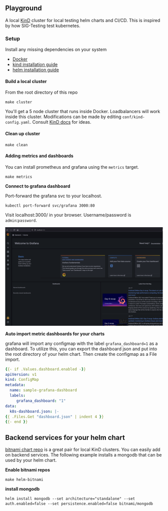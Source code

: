 
## Playground

A local [KinD](https://kind.sigs.k8s.io/) cluster for local testing helm charts
and CI/CD.  This is inspired by how SIG-Testing test kubernetes. 

### Setup

Install any missing dependencies on your system

* [Docker](https://docs.docker.com/get-docker/)
* [kind installation guide](https://kind.sigs.k8s.io/docs/user/quick-start/#installation)
* [helm installation guide](https://helm.sh/docs/intro/install)


#### Build a local cluster 

From the root directory of this repo

```
make cluster
```

You'll get a 5 node cluster that runs inside Docker.  Loadbalancers will work
inside this cluster.  Modifications can be made by editing
`conf/kind-config.yaml`.  Consult [KinD docs](https://kind.sigs.k8s.io) for ideas.


#### Clean up cluster

```
make clean
```

#### Adding metrics and dashboards 

You can install prometheus and grafana using the `metrics` target.

```
make metrics
```

**Connect to grafana dashboard**

Port-forward the grafana svc to your localhost.

```
kubectl port-forward svc/grafana 3000:80
```

Visit localhost:3000/ in your browser.  Username/password is `admin`:`password`.

![grafana home page](docs/grafana-home.png?raw=true)

**Auto import metric dashboards for your charts**

grafana will import any configmap with the label `grafana_dashboard=1` as a
dashboard.  To utilize this, you can export the dashboard json and put into 
the root directory of your helm chart.  Then create the configmap as a File 
import.

```yaml
{{- if .Values.dashboard.enabled -}}
apiVersion: v1
kind: ConfigMap
metadata:
  name: sample-grafana-dashboard
  labels:
     grafana_dashboard: "1"
data:
  k8s-dashboard.json: |-
{{ .Files.Get "dashboard.json" | indent 4 }} 
{{- end }}
```

## Backend services for your helm chart

[bitnami chart repo](https://github.com/bitnami/charts) is a great pair for
local KinD clusters.  You can easily add on backend services.  The following
example installs a mongodb that can be used by your helm chart.

**Enable bitnami repos**

```
make helm-bitnami
```

**install mongodb**

```
helm install mongodb --set architecture="standalone" --set auth.enabled=false --set persistence.enabled=false bitnami/mongodb
```
